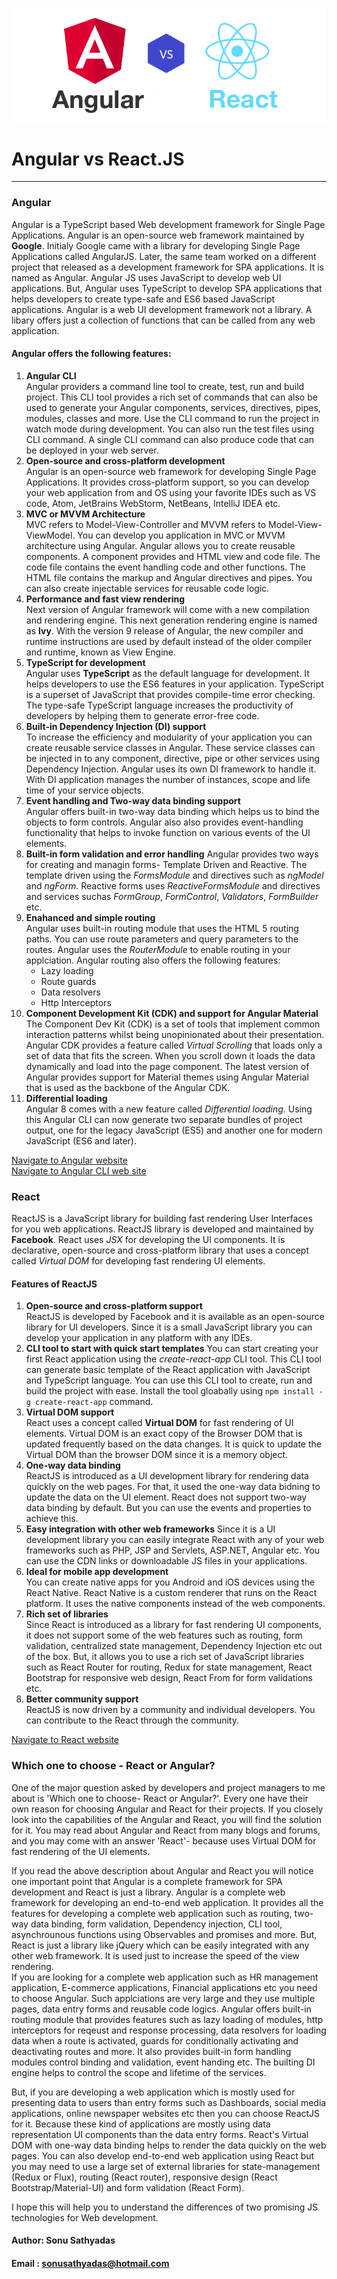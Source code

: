 
![Angular VS ReactJS](https://raw.githubusercontent.com/sonusathyadas/angular-vs-react/master/resources/angular-vs-react.png)
# Angular vs React.JS
---
### Angular
Angular is a TypeScript based Web development framework for Single Page Applications. Angular is an open-source web framework maintained by **Google**. Initialy Google came with a library for developing Single Page Applications called AngularJS. Later, the same team worked on a different project that released as a development framework for SPA applications. It is named as Angular. Angular JS uses JavaScript to develop web UI applications. But, Angular uses TypeScript to develop SPA applications that helps developers to create type-safe and ES6 based JavaScript applications. 
Angular is a web UI development framework not a library. A libary offers just a collection of functions that can be called from any web application.
#### Angular offers the following features:
1) **Angular CLI**  
    Angular providers a command line tool to create, test, run and build project. This CLI tool provides a rich set of commands that can also be used to generate your Angular components, services, directives, pipes, modules, classes and more. Use the CLI command to run the project in watch mode during development. You can also run the test files using CLI command. A single CLI command can also produce code that can be deployed in your web server.
2) **Open-source and cross-platform development**  
    Angular is an open-source web framework for developing Single Page Applications. It provides cross-platform support, so you can develop your web application from and OS using your favorite IDEs such as VS code, Atom, JetBrains WebStorm, NetBeans, IntelliJ IDEA etc.
3) **MVC or MVVM Architecture**  
    MVC refers to Model-View-Controller and MVVM refers to Model-View-ViewModel. You can develop you application in MVC or MVVM architecture using Angular. Angular allows you to create reusable components. A component provides and HTML view and code file. The code file contains the event handling code and other functions. The HTML file contains the markup and Angular directives and pipes. You can also create injectable services for reusable code logic.
4) **Performance and fast view rendering**  
    Next version of Angular framework will come with a new compilation and rendering engine. This next generation rendering engine is named as **Ivy**.  With the version 9 release of Angular, the new compiler and runtime instructions are used by default instead of the older compiler and runtime, known as View Engine.
5) **TypeScript for development**  
    Angular uses **TypeScript** as the default language for development. It helps developers to use the ES6 features in your application. TypeScript is a superset of JavaScript that provides compile-time error checking. The type-safe TypeScript language increases the productivity of developers by helping them to generate error-free code.
6) **Built-in Dependency Injection (DI) support**  
    To increase the efficiency and modularity of your application you can create reusable service classes in Angular. These service classes can be injected in to any component, directive, pipe or other services using Dependency Injection. Angular uses its own DI framework to handle it. With DI application manages the number of instances, scope and life time of your service objects.
7) **Event handling and Two-way data binding support**  
    Angular offers built-in two-way data binding which helps us to bind the objects to form controls. Angular also also provides event-handling functionality that helps to invoke function on various events of the UI elements. 
8) **Built-in form validation and error handling** 
    Angular provides two ways for creating and managin forms- Template Driven and Reactive. The template driven using the *FormsModule* and directives such as *ngModel* and *ngForm*. Reactive forms uses *ReactiveFormsModule* and directives and services suchas *FormGroup*, *FormControl*, *Validators*, *FormBuilder* etc.
9) **Enahanced and simple routing**  
    Angular uses built-in routing module that uses the HTML 5 routing paths. You can use route parameters and query parameters to the routes. Angular uses the *RouterModule* to enable routing in your applciation. Angular routing also offers the following features:  
    * Lazy loading  
    * Route guards  
    * Data resolvers  
    * Http Interceptors
10) **Component Development Kit (CDK) and support for Angular Material**  
    The Component Dev Kit (CDK) is a set of tools that implement common interaction patterns whilst being unopinionated about their presentation. Angular CDK provides a feature called *Virtual Scrolling* that loads only a set of data that fits the screen. When you scroll down it loads the data dynamically and load into the page component. The latest version of Angular provides support for Material themes using Angular Material that is used as the backbone of the Angular CDK.
11) **Differential loading**    
    Angular 8 comes with a new feature called *Differential loading*. Using this Angular CLI can now generate two separate bundles of project output, one for the legacy JavaScript (ES5) and another one for modern JavaScript (ES6 and later). 

[Navigate to Angular website](https://angular.io/)  
[Navigate to Angular CLI web site](https://cli.angular.io/)
### React
ReactJS is a JavaScript library for building fast rendering User Interfaces for you web applications. ReactJS library is developed and maintained by **Facebook**. React uses *JSX* for developing the UI components.  It is declarative, open-source and cross-platform library that uses a concept called *Virtual DOM* for developing fast rendering UI elements.   

#### Features of ReactJS
1) **Open-source and cross-platform support**  
    ReactJS is developed by Facebook and it is available as an open-source library for UI developers. Since it is a small JavaScript library you can develop your application in any platform with any IDEs.
2) **CLI tool to start with quick start templates** 
    You can start creating your first React application using the *create-react-app* CLI tool. This CLI tool can generate basic template of the React application with JavaScript and TypeScript language. You can use this CLI tool to create, run and build the project with ease. Install the tool gloabally using `npm install -g create-react-app` command.
3) **Virtual DOM support**  
    React uses a concept called **Virtual DOM** for fast rendering of UI elements. Virtual DOM is an exact copy of the Browser DOM that is updated frequently based on the data changes. It is quick to update the Virtual DOM than the browser DOM since it is a memory object. 
4) **One-way data binding**  
    ReactJS is introduced as a UI development library for rendering data quickly on the web pages. For that, it used the one-way data bidning to update the data on the UI element. React does not support two-way data binding by default. But you can use the events and properties to achieve this.
4) **Easy integration with other web frameworks**
    Since it is a UI development library you can easily integrate React with any of your web frameworks such as PHP, JSP and Servlets, ASP.NET, Angular etc. You can use the CDN links or downloadable JS files in your applications.
5) **Ideal for mobile app development**  
    You can create native apps for you Android and iOS devices using the React Native. React Native is a custom renderer that runs on the React platform. It uses the native components instead of the web components. 
6) **Rich set of libraries**  
    Since React is introduced as a library for fast rendering UI components, it does not support some of the web features such as routing, form validation, centralized state management, Dependency Injection etc out of the box. But, it allows you to use a rich set of JavaScript libraries such as React Router for routing, Redux for state management, React Bootstrap for responsive web design, React From for form validations etc.
7) **Better community support**  
    ReactJS is now driven by a community and individual developers. You can contribute to the React through the community. 

[Navigate to React website](https://reactjs.org/)

### Which one to choose - React or Angular?  
One of the major question asked by developers and project managers to me about is 'Which one to choose- React or Angular?'. Every one have their own reason for choosing Angular and React for their projects. If you closely look into the capabilities of the Angular and React, you will find the solution for it. You may read about Angular and React from many blogs and forums, and you may come with an answer 'React'- because uses Virtual DOM for fast rendering of the UI elements.  

If you read the above description about Angular and React you will notice one important point that Angular is a complete framework for SPA development and React is just a library. Angular is a complete web framework for developing an end-to-end web application. It provides all the features for developing a complete web application such as routing, two-way data binding, form validation, Dependency injection, CLI tool, asynchrounous functions using Observables and promises and more. But, React is just a library like jQuery which can be easily integrated with any other web framework. It is used just to increase the speed of the view rendering.   
If you are looking for a complete web application such as HR management application, E-commerce applications, Financial applications etc you need to choose Angular. Such applciations are very large and they use multiple pages, data entry forms and reusable code logics. Angular offers built-in routing module that provides features such as  lazy loading of modules, http interceptors for reqeust and response processing, data resolvers for loading data when a route is activated, guards for conditionally activating and deactivating routes and more. It also provides built-in form handling modules control binding and validation, event handing etc. The builting DI engine helps to control the scope and lifetime of the services. 

But, if you are developing a web application which is mostly used for presenting data to users than entry forms such as Dashboards, social media applications, online newspaper websites etc then you can choose ReactJS for it. Because these kind of applications are mostly using data representation UI components than the data entry forms. React's Virtual DOM with one-way data binding helps to render the data quickly on the web pages. You can also develop end-to-end web application using React but you may need to use a large set of external libraries for state-management (Redux or Flux), routing (React router), responsive design (React Bootstrap/Material-UI) and form validation (React Form).  

I hope this will help you to understand the differences of two promising JS technologies for Web development. 

#### Author: Sonu Sathyadas  
#### Email : [sonusathyadas@hotmail.com](mailto:sonusathyadas@hotmail.com)

